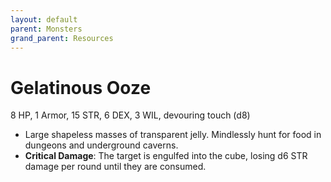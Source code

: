 ```yaml
---
layout: default
parent: Monsters
grand_parent: Resources
---
```


# Gelatinous Ooze

8 HP, 1 Armor, 15 STR, 6 DEX, 3 WIL, devouring touch (d8)

- Large shapeless masses of transparent jelly. Mindlessly hunt for food in dungeons and underground caverns.
- **Critical Damage**: The target is engulfed into the cube, losing d6 STR damage per round until they are consumed.
